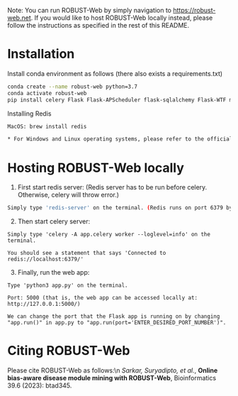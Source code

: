 
Note: You can run ROBUST-Web by simply navigation to https://robust-web.net. If you would like to host ROBUST-Web locally instead, please follow the instructions as specified in the rest of this README.

# Installation

Install conda environment as follows (there also exists a requirements.txt)
```bash
conda create --name robust-web python=3.7
conda activate robust-web
pip install celery Flask Flask-APScheduler flask-sqlalchemy Flask-WTF matplotlib mygene ndex2 networkx numpy pandas pcst-fast requests rq seaborn shortuuid WTForms pcst_fast
```

Installing Redis
```bash
MacOS: brew install redis

* For Windows and Linux operating systems, please refer to the official Redis documentation at: https://redis.io/docs/getting-started/installation/
```


# Hosting ROBUST-Web locally

1. First start redis server:
(Redis server has to be run before celery. Otherwise, celery will throw error.)
```bash
Simply type 'redis-server' on the terminal. (Redis runs on port 6379 by default)
```

2. Then start celery server:
```
Simply type 'celery -A app.celery worker --loglevel=info' on the terminal.

You should see a statement that says 'Connected to redis://localhost:6379/'
```

3. Finally, run the web app:
```
Type 'python3 app.py' on the terminal.

Port: 5000 (that is, the web app can be accessed locally at: http://127.0.0.1:5000/)

We can change the port that the Flask app is running on by changing "app.run()" in app.py to "app.run(port='ENTER_DESIRED_PORT_NUMBER')".
```


# Citing ROBUST-Web

Please cite ROBUST-Web as follows:\n
*Sarkar, Suryadipto, et al.*, **Online bias-aware disease module mining with ROBUST-Web**, Bioinformatics 39.6 (2023): btad345.
